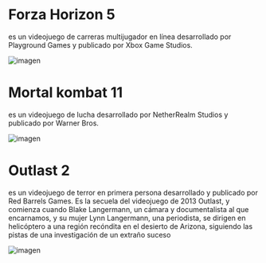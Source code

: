 # Forza Horizon 5

es un videojuego de carreras multijugador en línea desarrollado por Playground Games y publicado por Xbox Game Studios.

![imagen](https://cdn.hobbyconsolas.com/sites/navi.axelspringer.es/public/styles/1200/public/media/image/2021/11/analisis-forza-horizon-5-crossover-definitivo-xbox-series-x-s-xbox-one-pc-2521089.jpg?itok=TZjBYGL8)

# Mortal kombat 11

 es un videojuego de lucha desarrollado por NetherRealm Studios y publicado por Warner Bros.

 ![imagen](https://static.wikia.nocookie.net/inmortalkombat/images/e/ea/Mk_cover.png/revision/latest?cb=20190110192227&path-prefix=es)

 # Outlast 2

es un videojuego de terror en primera persona desarrollado y publicado por Red Barrels Games. Es la secuela del videojuego de 2013 Outlast, y comienza cuando Blake Langermann, un cámara y documentalista al que encarnamos, y su mujer Lynn Langermann, una periodista, se dirigen en helicóptero a una región recóndita en el desierto de Arizona, siguiendo las pistas de una investigación de un extraño suceso

![imagen](https://image.api.playstation.com/cdn/UP2113/CUSA06623_00/5vXtP0O5fmnnyrNnWAinTz57d04szG3b.png)